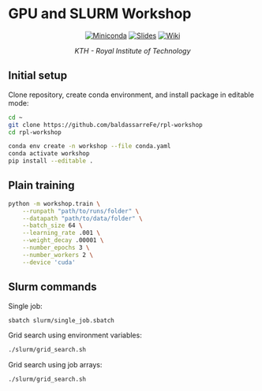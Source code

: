 # GPU and SLURM Workshop

<p align="center">
  <a href="https://docs.conda.io/en/latest/miniconda.html"><img alt="Miniconda" src="https://img.shields.io/badge/-Conda-brightgreen?logo=Anaconda&logoColor=white"></a>
  <a href="https://docs.google.com/presentation/d/1mFh92Kwmsc6Cm0RXQH_WxfT7-FtSTtiB7ZWanQ5Gvwg"><img alt="Slides" src="https://img.shields.io/badge/-Slides-yellow?logo=Read-the-docs&logoColor=white"></a>
  <a href="https://gits-15.sys.kth.se/rpl-gpus/wiki/wiki"><img alt="Wiki" src="https://img.shields.io/badge/-Wiki-blue?logo=github"></a>
</p>
<p align="center"><em>KTH - Royal Institute of Technology</em></p>

## Initial setup
Clone repository, create conda environment, and install package in editable mode:
```bash
cd ~
git clone https://github.com/baldassarreFe/rpl-workshop
cd rpl-workshop

conda env create -n workshop --file conda.yaml
conda activate workshop
pip install --editable .
```

## Plain training
```bash
python -m workshop.train \
    --runpath "path/to/runs/folder" \
    --datapath "path/to/data/folder" \
    --batch_size 64 \
    --learning_rate .001 \
    --weight_decay .00001 \
    --number_epochs 3 \
    --number_workers 2 \
    --device 'cuda'
```

## Slurm commands

Single job:
```bash
sbatch slurm/single_job.sbatch
```

Grid search using environment variables:
```bash
./slurm/grid_search.sh
```

Grid search using job arrays:
```bash
./slurm/grid_search.sh
```
